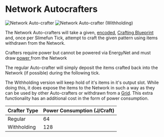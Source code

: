 # Network Autocrafters

![Network Auto-crafter](../../.gitbook/assets/tile\_network\_autocrafter\_1.png) ![Network Auto-crafter (Withholding)](../../.gitbook/assets/tile\_network\_autocrafter\_2.png)

The Network Auto-crafters will take a given, [encoded](network-encoder.md), [Crafting Blueprint](../tools/crafting-blueprint.md) and, once per Slimefun Tick, attempt to craft the given pattern using items withdrawn from the Network.

Crafters require power but cannot be powered via EnergyNet and must draw [power ](network-capacitor.md)from the Network

The regular Auto-crafter will simply deposit the items crafted back into the Network (if possible) during the following tick.

The Withholding version will keep hold of it's items in it's output slot. While doing this, it does expose the items to the Network in such a way as they can be used by other Auto-crafters or withdrawn from a [Grid](network-grid.md). This extra functionality has an additional cost in the form of power consumption.

| Crafter Type | Power Consumption (J/Craft) |
| ------------ | --------------------------- |
| Regular      | 64                          |
| Withholding  | 128                         |
